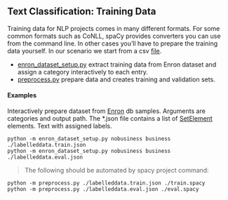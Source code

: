 Text Classification: Training Data
---
Training data for NLP projects comes in many different formats. 
For some common formats such as CoNLL, spaCy provides converters you can use from the command line. 
In other cases you’ll have to prepare the training data yourself. 
In our scenario we start from a csv [file](split_emails.csv).

- [enron_dataset_setup.py](./enron_dataset_setup.py) extract training data from Enron dataset and assign a category interactively to each entry.
- [preprocess.py](./preprocess.py) prepare data and creates training and validation sets.

#### Examples
Interactively prepare dataset from [Enron](https://www.kaggle.com/datasets/wcukierski/enron-email-dataset) db samples.
Arguments are categories and output path. The *.json file contains a list of [SetElement](./set_element.py) elements. Text with assigned labels. 
```shell
python -m enron_dataset_setup.py nobusiness business ./labelleddata.train.json
python -m enron_dataset_setup.py nobusiness business ./labelleddata.eval.json
```

> The following should be automated by spacy project command:
```shell
python -m preprocess.py ./labelleddata.train.json ./train.spacy
python -m preprocess.py ./labelleddata.eval.json ./eval.spacy
```